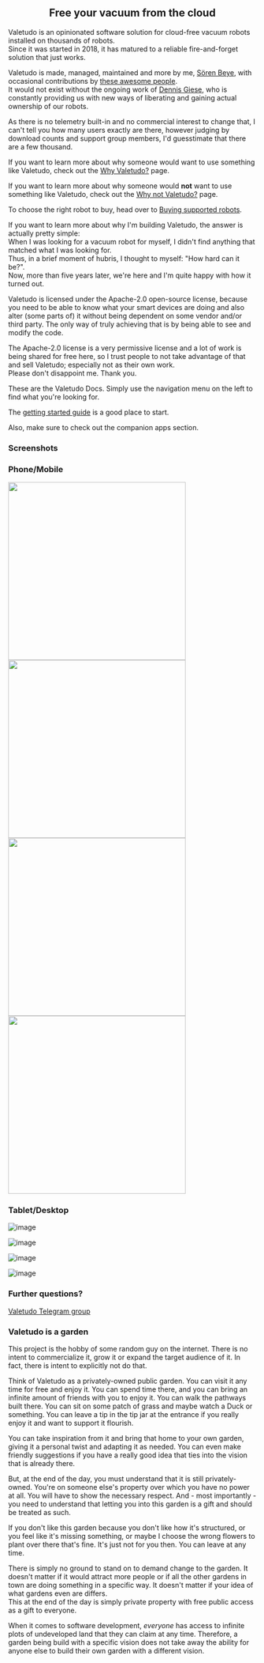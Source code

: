 <div style="text-align: center;">
  <h2>Free your vacuum from the cloud</h2>
</div>

Valetudo is an opinionated software solution for cloud-free vacuum robots installed on thousands of robots.<br/>
Since it was started in 2018, it has matured to a reliable fire-and-forget solution that just works.

Valetudo is made, managed, maintained and more by me,
<a href="https://hypfer.de" rel="noopener" target="_blank">Sören Beye</a>, with occasional contributions by
<a href="https://github.com/Hypfer/Valetudo/graphs/contributors" rel="noopener" target="_blank">these awesome people</a>.<br/>
It would not exist without the ongoing work of <a href="https://dontvacuum.me/" rel="noopener" target="_blank">Dennis Giese</a>,
who is constantly providing us with new ways of liberating and gaining actual ownership of our robots.

As there is no telemetry built-in and no commercial interest to change that, I can't tell you how many users exactly are there,
however judging by download counts and support group members, I'd guesstimate that there are a few thousand.

If you want to learn more about why someone would want to use something like Valetudo, check out the [Why Valetudo?](https://valetudo.cloud/pages/general/why-valetudo.html) page.

If you want to learn more about why someone would **not** want to use something like Valetudo, check out the [Why not Valetudo?](https://valetudo.cloud/pages/general/why-not-valetudo.html) page.

To choose the right robot to buy, head over to [Buying supported robots](https://valetudo.cloud/pages/general/buying-supported-robots.html).

If you want to learn more about why I'm building Valetudo, the answer is actually pretty simple:<br/>
When I was looking for a vacuum robot for myself, I didn't find anything that matched what I was looking for.<br/>
Thus, in a brief moment of hubris, I thought to myself: "How hard can it be?".<br/>
Now, more than five years later, we're here and I'm quite happy with how it turned out.

Valetudo is licensed under the Apache-2.0 open-source license, because you need to be able to know what your smart
devices are doing and also alter (some parts of) it without being dependent on some vendor and/or third party.
The only way of truly achieving that is by being able to see and modify the code.

The Apache-2.0 license is a very permissive license and a lot of work is being shared for free here, so I trust people to not take
advantage of that and sell Valetudo; especially not as their own work.<br/>
Please don't disappoint me. Thank you.


These are the Valetudo Docs.
Simply use the navigation menu on the left to find what you're looking for.

The [getting started guide](https://valetudo.cloud/pages/general/getting-started.html) is a good place to start.

Also, make sure to check out the companion apps section.

### Screenshots

### Phone/Mobile
<img src="https://user-images.githubusercontent.com/974410/211155741-d6430660-a6b2-48ab-8ddc-2217328444de.png" width=360>
<img src="https://user-images.githubusercontent.com/974410/211155635-fdfb5b2b-2c3d-4a49-a0ed-a40deb04708f.png" width=360>

<img src="https://user-images.githubusercontent.com/974410/211155650-7cac266c-ffeb-432d-8656-5241a5d6f227.png" width=360>
<img src="https://user-images.githubusercontent.com/974410/211155656-d43ee25e-1ae6-432f-95ff-1a39d294828d.png" width=360>

### Tablet/Desktop

![image](https://user-images.githubusercontent.com/974410/211155726-4ca46998-717a-49b4-a7d0-45b0467cc10a.png)

![image](https://user-images.githubusercontent.com/974410/211155836-9199616a-efde-4238-91c4-24158ba67677.png)

![image](https://user-images.githubusercontent.com/974410/211155860-9926b126-d1fe-41b1-8c83-1af21bf8caf2.png)

![image](https://user-images.githubusercontent.com/974410/211155880-ff184776-86fe-4c2f-9556-4d556cfa12f4.png)

### Further questions?
[Valetudo Telegram group](https://t.me/+BnAOVLcAaSo1NDAy)

### Valetudo is a garden <a id="garden"></a>
This project is the hobby of some random guy on the internet. There is no intent to commercialize it, grow it
or expand the target audience of it. In fact, there is intent to explicitly not do that.

Think of Valetudo as a privately-owned public garden. You can visit it any time for free and enjoy it.
You can spend time there, and you can bring an infinite amount of friends with you to enjoy it.
You can walk the pathways built there. You can sit on some patch of grass and maybe watch a Duck or something.
You can leave a tip in the tip jar at the entrance if you really enjoy it and want to support it flourish.

You can take inspiration from it and bring that home to your own garden, giving it a personal twist and adapting it as needed.
You can even make friendly suggestions if you have a really good idea that ties into the vision that is already there.

But, at the end of the day, you must understand that it is still privately-owned. You're on someone else's property
over which you have no power at all. You will have to show the necessary respect. And - most importantly - you need to
understand that letting you into this garden is a gift and should be treated as such.

If you don't like this garden because you don't like how it's structured, or you feel like it's missing something, or maybe
I choose the wrong flowers to plant over there that's fine. It's just not for you then. You can leave at any time.

There is simply no ground to stand on to demand change to the garden. It doesn't matter if it would attract more people
or if all the other gardens in town are doing something in a specific way. It doesn't matter if your idea of what gardens
even are differs.<br/>
This at the end of the day is simply private property with free public access as a gift to everyone.

When it comes to software development, _everyone_ has access to infinite plots of undeveloped land that they can claim at any time.
Therefore, a garden being build with a specific vision does not take away the ability for anyone else to build their own garden with a different vision.
